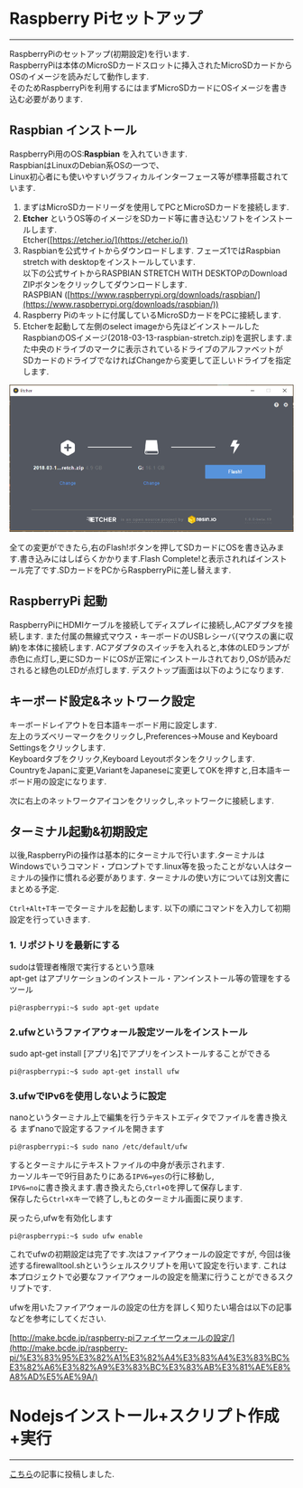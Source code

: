 # Raspberry Piセットアップ

---

RaspberryPiのセットアップ(初期設定)を行います.  
RaspberryPiは本体のMicroSDカードスロットに挿入されたMicroSDカードから  
OSのイメージを読みだして動作します.  
そのためRaspberryPiを利用するにはまずMicroSDカードにOSイメージを書き込む必要があります.
## Raspbian インストール
RaspberryPi用のOS:**Raspbian** を入れていきます.  
RaspbianはLinuxのDebian系OSの一つで、  
Linux初心者にも使いやすいグラフィカルインターフェース等が標準搭載されています.

1. まずはMicroSDカードリーダを使用してPCとMicroSDカードを接続します.
1. **Etcher** というOS等のイメージをSDカード等に書き込むソフトをインストールします.  
Etcher([https://etcher.io/](https://etcher.io/))
1. Raspbianを公式サイトからダウンロードします.
フェーズ1ではRaspbian stretch with desktopをインストールしています.   
以下の公式サイトからRASPBIAN STRETCH WITH DESKTOPのDownload ZIPボタンをクリックしてダウンロードします.  
RASPBIAN ([https://www.raspberrypi.org/downloads/raspbian/](https://www.raspberrypi.org/downloads/raspbian/))
1. Raspberry Piのキットに付属しているMicroSDカードをPCに接続します.
1. Etcherを起動して左側のselect imageから先ほどインストールしたRaspbianのOSイメージ(2018-03-13-raspbian-stretch.zip)を選択します.また中央のドライブのマークに表示されているドライブのアルファベットがSDカードのドライブでなければChangeから変更して正しいドライブを指定します.  

![Etcher](etcher.png)

全ての変更ができたら,右のFlash!ボタンを押してSDカードにOSを書き込みます.書き込みにはしばらくかかります.Flash Complete!と表示されればインストール完了です.SDカードをPCからRaspberryPiに差し替えます.

## RaspberryPi 起動
RaspberryPiにHDMIケーブルを接続してディスプレイに接続し,ACアダプタを接続します.
また付属の無線式マウス・キーボードのUSBレシーバ(マウスの裏に収納)を本体に接続します.
ACアダプタのスイッチを入れると,本体のLEDランプが赤色に点灯し,更にSDカードにOSが正常にインストールされており,OSが読みだされると緑色のLEDが点灯します.
デスクトップ画面は以下のようになります.

## キーボード設定&ネットワーク設定
キーボードレイアウトを日本語キーボード用に設定します.  
左上のラズベリーマークをクリックし,Preferences→Mouse and Keyboard Settingsをクリックします.  
Keyboardタブをクリック,Keyboard Leyoutボタンをクリックします.  
CountryをJapanに変更,VariantをJapaneseに変更してOKを押すと,日本語キーボード用の設定になります.

次に右上のネットワークアイコンをクリックし,ネットワークに接続します.
## ターミナル起動&初期設定
以後,RaspberryPiの操作は基本的にターミナルで行います.ターミナルはWindowsでいうコマンド・プロンプトです.linux等を扱ったことがない人はターミナルの操作に慣れる必要があります.
ターミナルの使い方については別文書にまとめる予定.

`Ctrl+Alt+T`キーでターミナルを起動します. 以下の順にコマンドを入力して初期設定を行っていきます.  

### 1. リポジトリを最新にする  
sudoは管理者権限で実行するという意味  
apt-get はアプリケーションのインストール・アンインストール等の管理をするツール  
```
pi@raspberrypi:~$ sudo apt-get update
```

### 2.ufwというファイアウォール設定ツールをインストール
sudo apt-get install [アプリ名]でアプリをインストールすることができる
```
pi@raspberrypi:~$ sudo apt-get install ufw
```

### 3.ufwでIPv6を使用しないように設定
nanoというターミナル上で編集を行うテキストエディタでファイルを書き換える
まずnanoで設定するファイルを開きます
```
pi@raspberrypi:~$ sudo nano /etc/default/ufw
```

するとターミナルにテキストファイルの中身が表示されます.  
カーソルキーで9行目あたりにある`IPV6=yes`の行に移動し,  
`IPV6=no`に書き換えます.書き換えたら,`Ctrl+O`を押して保存します.  
保存したら`Ctrl+X`キーで終了し,もとのターミナル画面に戻ります.  

戻ったら,ufwを有効化します
```
pi@raspberrypi:~$ sudo ufw enable
```

これでufwの初期設定は完了です.次はファイアウォールの設定ですが,
今回は後述するfirewalltool.shというシェルスクリプトを用いて設定を行います.
これは本プロジェクトで必要なファイアウォールの設定を簡潔に行うことができるスクリプトです.

ufwを用いたファイアウォールの設定の仕方を詳しく知りたい場合は以下の記事などを参考にしてください.

[http://make.bcde.jp/raspberry-piファイヤーウォールの設定/](http://make.bcde.jp/raspberry-pi/%E3%83%95%E3%82%A1%E3%82%A4%E3%83%A4%E3%83%BC%E3%82%A6%E3%82%A9%E3%83%BC%E3%83%AB%E3%81%AE%E8%A8%AD%E5%AE%9A/)

# Nodejsインストール+スクリプト作成+実行

---

[こちら](https://qiita.com/yamamotsu/items/a35a30a28523a3f51042)の記事に投稿しました.
